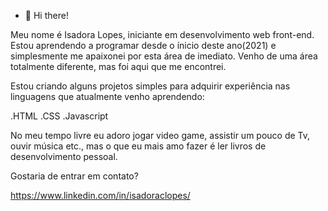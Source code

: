 - 👋 Hi there! 

Meu nome é Isadora Lopes,
iniciante em desenvolvimento web front-end.
Estou aprendendo a programar desde o 
ínicio deste ano(2021) e simplesmente
me apaixonei por esta área de imediato.
Venho de uma área totalmente diferente, mas
foi aqui que me encontrei.

Estou criando alguns projetos simples para
adquirir experiência nas linguagens que atualmente
venho aprendendo:

.HTML
.CSS
.Javascript

No meu tempo livre eu adoro jogar video game, 
assistir um pouco de Tv, ouvir música etc., mas
o que eu mais amo fazer é ler livros de desenvolvimento pessoal.

Gostaria de entrar em contato?

https://www.linkedin.com/in/isadoraclopes/

